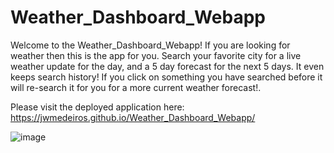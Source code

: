 # Weather_Dashboard_Webapp

Welcome to the Weather_Dashboard_Webapp! If you are looking for weather then this is the app for you. Search your favorite city for a live weather update for the day, and a 5 day forecast for the next 5 days. It even keeps search history! If you click on something you have searched before it will re-search it for you for a more current weather forecast!.

Please visit the deployed application here: https://jwmedeiros.github.io/Weather_Dashboard_Webapp/

![image](https://user-images.githubusercontent.com/44784107/171544627-70353948-a162-4511-b8ca-cfa005f4c4d0.png)
